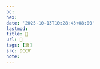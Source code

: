 ```yaml
---
bc:
hex:
date: '2025-10-13T10:28:43+08:00'
lastmod:
title: 􃾇
url: 􃾇
tags: [齎]
src: DCCV
note:
---
```

